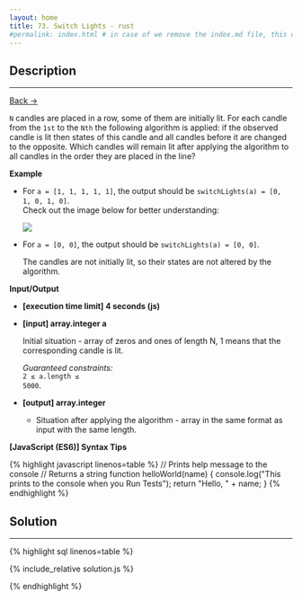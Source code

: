 ```yaml
---
layout: home
title: 73. Switch Lights - rust
#permalink: index.html # in case of we remove the index.md file, this doc will be the index page
---
```


<div class="row">
<div class="columnStmt" markdown="1">

## Description
---

[Back -> ](../README.md)

<code>N</code> candles are placed in a row, some of them are initially lit. For each candle from the <code>1st</code> to the <code>Nth</code> the following algorithm is applied: if the observed candle is lit then states of this candle and all candles before it are changed to the opposite. Which candles will remain lit after applying the algorithm to all candles in the order they are placed in the line?

**Example**

- For <code>a = [1, 1, 1, 1, 1]</code>, the output should be
<code>switchLights(a) = [0, 1, 0, 1, 0]</code>.<br>
  Check out the image below for better understanding:<br>

  ![](./images/example.png)

- For <code>a = [0, 0]</code>, the output should be
<code>switchLights(a) = [0, 0]</code>.

  The candles are not initially lit, so their states are not altered by the algorithm.

</code>

**Input/Output**

- **[execution time limit] 4 seconds (js)**

- **[input] array.integer a**

  Initial situation - array of zeros and ones of length N, 1 means that the corresponding candle is lit.<br>

  _Guaranteed constraints:_<br>
  <code>2 ≤ a.length ≤ 5000</code>.

- **[output] array.integer**
  - Situation after applying the algorithm - array in the same format as input with the same length.

**[JavaScript (ES6)] Syntax Tips**

{% highlight javascript linenos=table %}
// Prints help message to the console
// Returns a string
function helloWorld(name) {
console.log("This prints to the console when you Run Tests");
return "Hello, " + name;
}
{% endhighlight %}

</div>
<div class="columnSol" markdown="1">

## Solution

---

{% highlight sql linenos=table %}

{% include_relative solution.js %}

{% endhighlight %}

</div>
</div>

